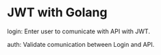 # JWT with Golang

login: Enter user to comunicate with API with JWT.

auth: Validate comunication between Login and API.
